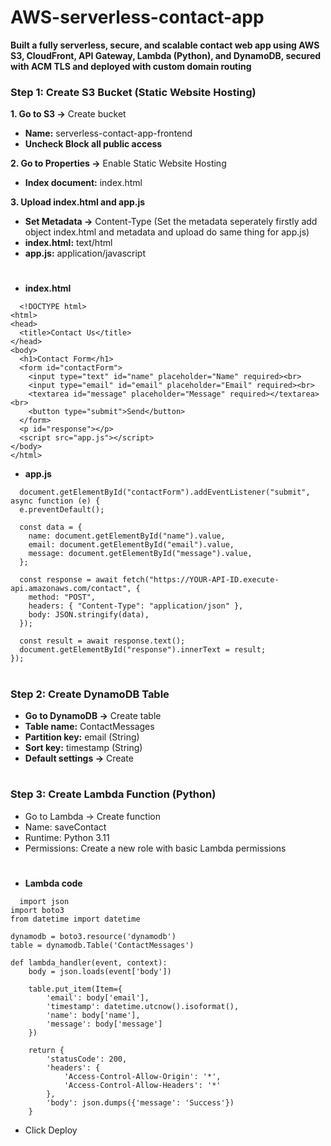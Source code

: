 # AWS-serverless-contact-app
**Built a fully serverless, secure, and scalable contact web app using AWS S3, CloudFront, API Gateway, Lambda (Python), and DynamoDB, secured with ACM TLS and deployed with custom domain routing**

### Step 1: Create S3 Bucket (Static Website Hosting)

**1. Go to S3 →** Create bucket

   * **Name:** serverless-contact-app-frontend
   * **Uncheck Block all public access**

**2. Go to Properties →** Enable Static Website Hosting

   * **Index document:** index.html

**3. Upload index.html and app.js**

   * **Set Metadata →** Content-Type (Set the metadata seperately firstly add object index.html and metadata and upload do same thing for app.js)
   * **index.html:** text/html
   * **app.js:** application/javascript

#
* **index.html**

```
  <!DOCTYPE html>
<html>
<head>
  <title>Contact Us</title>
</head>
<body>
  <h1>Contact Form</h1>
  <form id="contactForm">
    <input type="text" id="name" placeholder="Name" required><br>
    <input type="email" id="email" placeholder="Email" required><br>
    <textarea id="message" placeholder="Message" required></textarea><br>
    <button type="submit">Send</button>
  </form>
  <p id="response"></p>
  <script src="app.js"></script>
</body>
</html>
```

* **app.js**

```
  document.getElementById("contactForm").addEventListener("submit", async function (e) {
  e.preventDefault();

  const data = {
    name: document.getElementById("name").value,
    email: document.getElementById("email").value,
    message: document.getElementById("message").value,
  };

  const response = await fetch("https://YOUR-API-ID.execute-api.amazonaws.com/contact", {
    method: "POST",
    headers: { "Content-Type": "application/json" },
    body: JSON.stringify(data),
  });

  const result = await response.text();
  document.getElementById("response").innerText = result;
});
```

#
### Step 2: Create DynamoDB Table

  * **Go to DynamoDB →** Create table
  * **Table name:** ContactMessages
  * **Partition key:** email (String)
  * **Sort key:** timestamp (String)
  * **Default settings →** Create

#
### Step 3: Create Lambda Function (Python)

  * Go to Lambda → Create function
  * Name: saveContact
  * Runtime: Python 3.11
  * Permissions: Create a new role with basic Lambda permissions
#
* **Lambda code**

```
  import json
import boto3
from datetime import datetime

dynamodb = boto3.resource('dynamodb')
table = dynamodb.Table('ContactMessages')

def lambda_handler(event, context):
    body = json.loads(event['body'])

    table.put_item(Item={
        'email': body['email'],
        'timestamp': datetime.utcnow().isoformat(),
        'name': body['name'],
        'message': body['message']
    })

    return {
        'statusCode': 200,
        'headers': {
            'Access-Control-Allow-Origin': '*',
            'Access-Control-Allow-Headers': '*'
        },
        'body': json.dumps({'message': 'Success'})
    }
```

  * Click Deploy
#


